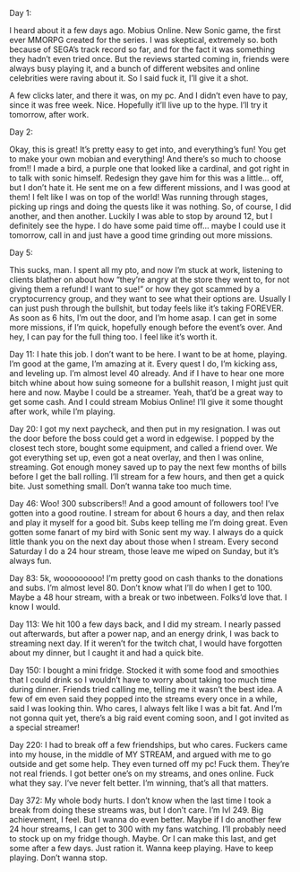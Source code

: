 Day 1:

I heard about it a few days ago. Mobius Online. New Sonic game, the first ever MMORPG created for the series. I was skeptical, extremely so. both because of SEGA’s track record so far, and for the fact it was something they hadn’t even tried once. But the reviews started coming in, friends were always busy playing it, and a bunch of different websites and online celebrities were raving about it. So I said fuck it, I’ll give it a shot. 

A few clicks later, and there it was, on my pc. And I didn’t even have to pay, since it was free week. Nice. Hopefully it’ll live up to the hype. I’ll try it tomorrow, after work. 

Day 2: 

Okay, this is great! It’s pretty easy to get into, and everything’s fun! You get to make your own mobian and everything! And there’s so much to choose from!! I made a bird, a purple one that looked like a cardinal, and got right in to talk with sonic himself. Redesign they gave him for this was a little… off, but I don’t hate it. He sent me on a few different missions, and I was good at them! I felt like I was on top of the world! Was running through stages, picking up rings and doing the quests like it was nothing. So, of course, I did another, and then another. Luckily I was able to stop by around 12, but I definitely see the hype. I do have some paid time off… maybe I could use it tomorrow, call in and just have a good time grinding out more missions. 

Day 5: 

This sucks, man. I spent all my pto, and now I’m stuck at work, listening to clients blather on about how “they’re angry at the store they went to, for not giving them a refund! I want to sue!” or how they got scammed by a cryptocurrency group, and they want to see what their options are. Usually I can just push through the bullshit, but today feels like it’s taking FOREVER. As soon as 6 hits, I’m out the door, and I’m home asap. I can get in some more missions, if I’m quick, hopefully enough before the event’s over. And hey, I can pay for the full thing too. I feel like it’s worth it. 

Day 11:
I hate this job. I don’t want to be here. I want to be at home, playing. I’m good at the game, I’m amazing at it. Every quest I do, I’m kicking ass, and leveling up. I’m almost level 40 already. And if I have to hear one more bitch whine about how suing someone for a bullshit reason, I might just quit here and now.
Maybe I could be a streamer. Yeah, that’d be a great way to get some cash. And I could stream Mobius Online! I’ll give it some thought after work, while I’m playing.

Day 20:
 I got my next paycheck, and then put in my resignation. I was out the door before the boss could get a word in edgewise. I popped by the closest tech store, bought some equipment, and called a friend over. We got everything set up, even got a neat overlay, and then I was online, streaming. Got enough money saved up to pay the next few months of bills before I get the ball rolling. I’ll stream for a few hours, and then get a quick bite. Just something small. Don’t wanna take too much time.

Day 46: 
Woo! 300 subscribers!! And a good amount of followers too! I’ve gotten into a good routine. I stream for about 6 hours a day, and then relax and play it myself for a good bit. Subs keep telling me I’m doing great. Even gotten some fanart of my bird with Sonic sent my way. I always do a quick little thank you on the next day about those when I stream. Every second Saturday I do a 24 hour stream, those leave me wiped on Sunday, but it’s always fun. 

Day 83:
5k, wooooooooo! I’m pretty good on cash thanks to the donations and subs. I’m almost level 80. Don’t know what I’ll do when I get to 100. Maybe a 48 hour stream, with a break or two inbetween. Folks’d love that. I know I would.

Day 113: 
We hit 100 a few days back, and I did my stream. I nearly passed out afterwards, but after a power nap, and an energy drink, I was back to streaming next day. If it weren’t for the twitch chat, I would have forgotten about my dinner, but I caught it and had a quick bite.

Day 150:
I bought a mini fridge. Stocked it with some food and smoothies that I could drink so I wouldn’t have to worry about taking too much time during dinner. Friends tried calling me, telling me it wasn’t the best idea. A few of em even said they popped into the streams every once in a while, said I was looking thin. Who cares, I always felt like I was a bit fat. And I’m not gonna quit yet, there’s a big raid event coming soon, and I got invited as a special streamer!

Day 220: 
I had to break off a few friendships, but who cares. Fuckers came into my house, in the middle of MY STREAM, and argued with me to go outside and get some help. They even turned off my pc! Fuck them. They’re not real friends. I got better one’s on my streams, and ones online. Fuck what they say. I’ve never felt better. I’m winning, that’s all that matters.

Day 372:
My whole body hurts. I don’t know when the last time I took a break from doing these streams was, but I don’t care. I’m lvl 249. Big achievement, I feel. But I wanna do even better. Maybe if I do another few 24 hour streams, I can get to 300 with my fans watching. I’ll probably need to stock up on my fridge though. Maybe. Or I can make this last, and get some after a few days. Just ration it. Wanna keep playing. Have to keep playing. Don’t wanna stop.